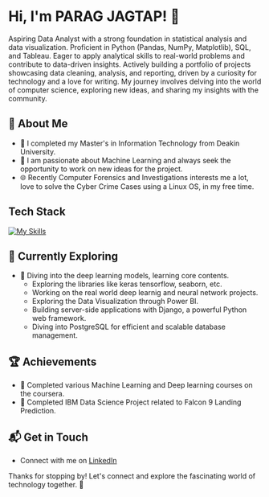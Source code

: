 # Hi, I'm PARAG JAGTAP! 👋

Aspiring Data Analyst with a strong foundation in statistical analysis and data visualization. Proficient in Python (Pandas, NumPy, Matplotlib), SQL, and Tableau. Eager to apply analytical skills to real-world problems and contribute to data-driven insights. Actively building a portfolio of projects showcasing data cleaning, analysis, and reporting, driven by a curiosity for technology and a love for writing. My journey involves delving into the world of computer science, exploring new ideas, and sharing my insights with the community.


## 🚀 About Me

- 🔭 I completed my Master's in Information Technology from Deakin University.
- 📝 I am passionate about Machine Learning and always seek the opportunity to work on new ideas for the project.
- 🌐 Recently Computer Forensics and Investigations interests me a lot, love to solve the Cyber Crime Cases using a Linux OS, in my free time. 


## Tech Stack
[![My Skills](https://skillicons.dev/icons?i=linux,nodejs,py,r,sqlite,sublime,sklearn,tensorflow,ubuntu,vim,gcp,react,bash)](https://skillicons.dev)

## 🌱 Currently Exploring

- 🚀 Diving into the deep learning models, learning core contents.
  - Exploring the libraries like keras tensorflow, seaborn, etc.
  - Working on the real world deep learnig and neural network projects.
  - Exploring the Data Visualization through Power BI.
  - Building server-side applications with Django, a powerful Python web framework.
  - Diving into PostgreSQL for efficient and scalable database management.

 ## 🏆 Achievements

- 🌟 Completed various Machine Learning and Deep learning courses on the coursera.  
- 🌟 Completed IBM Data Science Project related to Falcon 9 Landing Prediction. 

## 📬 Get in Touch

- Connect with me on [LinkedIn](https://www.linkedin.com/in/parag-jagtap-9a1057286)

Thanks for stopping by! Let's connect and explore the fascinating world of technology together. 🚀



<!--

Here are some ideas to get you started:

- 🔭 I’m currently working on Machine Learning and Deep Learning Projects
- 🌱 I’m currently learning different libraries and various deep learning models to get my work start with
- 👯 I’m looking to collaborate on anything related to AI and Machine Learning idea/project
- 🤔 I’m looking for help with Affiliate Marketing
- 💬 Ask me about Computer Forensics and Investigations and happy to share thoughts on latest AI Development
- 📫 How to reach me: [LinkedIn](https://www.linkedin.com/in/parag-jagtap-9a1057286)
- ⚡ Fun fact: ❤️🎮
-->
